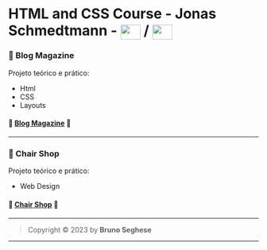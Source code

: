 # HTML and CSS Course - Jonas Schmedtmann - <img align="center" height="30" width="40" src="https://cdn.jsdelivr.net/gh/devicons/devicon/icons/html5/html5-original.svg" /> / <img align="center" height="30" width="40" src="https://cdn.jsdelivr.net/gh/devicons/devicon/icons/css3/css3-original.svg" />

### 🔶 Blog Magazine

Projeto teórico e prático:

- Html
- CSS
- Layouts

#### 🚀 [Blog Magazine](https://js-blog-magazine.netlify.app/) 🔗

---

### 🔶 Chair Shop

Projeto teórico e prático:

- Web Design

#### 🚀 [Chair Shop](https://js-chair-shop.netlify.app/) 🔗

---

> Copyright &copy; 2023 by **Bruno Seghese**

---
